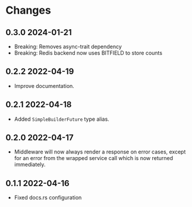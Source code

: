 # Changes

## 0.3.0 2024-01-21

- Breaking: Removes async-trait dependency
- Breaking: Redis backend now uses BITFIELD to store counts

## 0.2.2 2022-04-19

- Improve documentation.

## 0.2.1 2022-04-18

- Added `SimpleBuilderFuture` type alias.

## 0.2.0 2022-04-17

- Middleware will now always render a response on error cases, except for an error from the wrapped service call which
  is now returned immediately.

## 0.1.1 2022-04-16

- Fixed docs.rs configuration

